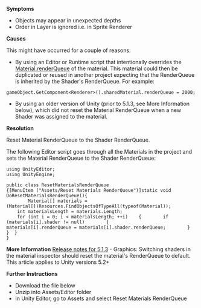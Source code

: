 

**Symptoms**


- Objects may appear in unexpected depths
- Order in Layer is ignored i.e. in Sprite Renderer



**Causes**



This might have occurred for a couple of reasons:


- By using an Editor or Runtime script that intentionally overrides the [Material.renderQueue](http://docs.unity3d.com/ScriptReference/Material-renderQueue.html) of the material. This material could then be duplicated or reused in another project expecting that the RenderQueue is inherited by the Shader's RenderQueue. For example:

```
gameObject.GetComponent<Renderer>().sharedMaterial.renderQueue = 2000;
```
- By using an older version of Unity (prior to 5.1.3, see More Information below), which did not reset the Material RenderQueue when a new Shader was assigned to the material.



**Resolution**



Reset Material RenderQueue to the Shader RenderQueue.

The following Editor script goes through all the Materials in the project and sets the Material RenderQueue to the Shader RenderQueue:


```
using UnityEditor;
using UnityEngine;

public class ResetMaterialsRenderQueue
{[MenuItem ("Assets/Reset Materials RenderQueue")]static void DoResetMaterialsRenderQueue(){
        Material[] materials = (Material[])Resources.FindObjectsOfTypeAll(typeof(Material));
    int materialsLength = materials.Length;
    for (int i = 0; i < materialsLength; ++i)    {        if (materials[i].shader != null)        {            materials[i].renderQueue = materials[i].shader.renderQueue;        }    }  }
}

```


**More Information** 
[Release notes for 5.1.3](https://unity3d.com/unity/whats-new/unity-5.1.3) - Graphics: Switching shaders in the material inspector should reset the material's RenderQueue to default.
This article applies to Unity versions 5.2+



**Further Instructions**


- Download the file below
- Unzip into Assets/Editor folder
- In Unity Editor, go to Assets and select Reset Materials RenderQueue

